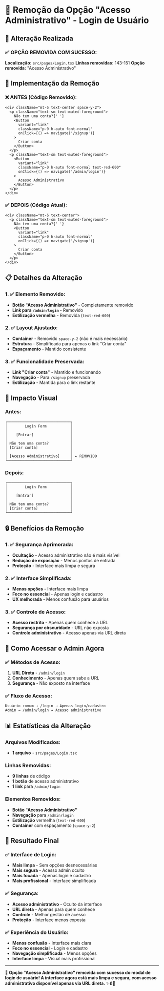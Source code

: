 # 🚫 Remoção da Opção "Acesso Administrativo" - Login de Usuário

## 🎯 Alteração Realizada

### **✅ OPÇÃO REMOVIDA COM SUCESSO:**

**Localização:** `src/pages/Login.tsx`
**Linhas removidas:** 143-151
**Opção removida:** "Acesso Administrativo"

## 🔧 Implementação da Remoção

### **❌ ANTES (Código Removido):**
```tsx
<div className="mt-6 text-center space-y-2">
  <p className="text-sm text-muted-foreground">
    Não tem uma conta?{' '}
    <Button
      variant="link"
      className="p-0 h-auto font-normal"
      onClick={() => navigate('/signup')}
    >
      Criar conta
    </Button>
  </p>
  <p className="text-sm text-muted-foreground">
    <Button
      variant="link"
      className="p-0 h-auto font-normal text-red-600"
      onClick={() => navigate('/admin/login')}
    >
      Acesso Administrativo
    </Button>
  </p>
</div>
```

### **✅ DEPOIS (Código Atual):**
```tsx
<div className="mt-6 text-center">
  <p className="text-sm text-muted-foreground">
    Não tem uma conta?{' '}
    <Button
      variant="link"
      className="p-0 h-auto font-normal"
      onClick={() => navigate('/signup')}
    >
      Criar conta
    </Button>
  </p>
</div>
```

## 📋 Detalhes da Alteração

### **1. ✅ Elemento Removido:**
- **Botão "Acesso Administrativo"** - Completamente removido
- **Link para `/admin/login`** - Removido
- **Estilização vermelha** - Removida (`text-red-600`)

### **2. ✅ Layout Ajustado:**
- **Container** - Removido `space-y-2` (não é mais necessário)
- **Estrutura** - Simplificada para apenas o link "Criar conta"
- **Espaçamento** - Mantido consistente

### **3. ✅ Funcionalidade Preservada:**
- **Link "Criar conta"** - Mantido e funcionando
- **Navegação** - Para `/signup` preservada
- **Estilização** - Mantida para o link restante

## 🎨 Impacto Visual

### **Antes:**
```
┌─────────────────────────────┐
│        Login Form           │
│                             │
│    [Entrar]                 │
│                             │
│ Não tem uma conta?          │
│ [Criar conta]               │
│                             │
│ [Acesso Administrativo]     │ ← REMOVIDO
└─────────────────────────────┘
```

### **Depois:**
```
┌─────────────────────────────┐
│        Login Form           │
│                             │
│    [Entrar]                 │
│                             │
│ Não tem uma conta?          │
│ [Criar conta]               │
└─────────────────────────────┘
```

## 🔒 Benefícios da Remoção

### **1. ✅ Segurança Aprimorada:**
- **Ocultação** - Acesso administrativo não é mais visível
- **Redução de exposição** - Menos pontos de entrada
- **Proteção** - Interface mais limpa e segura

### **2. ✅ Interface Simplificada:**
- **Menos opções** - Interface mais limpa
- **Foco no essencial** - Apenas login e cadastro
- **UX melhorada** - Menos confusão para usuários

### **3. ✅ Controle de Acesso:**
- **Acesso restrito** - Apenas quem conhece a URL
- **Segurança por obscuridade** - URL não exposta
- **Controle administrativo** - Acesso apenas via URL direta

## 🚀 Como Acessar o Admin Agora

### **✅ Métodos de Acesso:**
1. **URL Direta** - `/admin/login`
2. **Conhecimento** - Apenas quem sabe a URL
3. **Segurança** - Não exposto na interface

### **✅ Fluxo de Acesso:**
```
Usuário comum → /login → Apenas login/cadastro
Admin → /admin/login → Acesso administrativo
```

## 📊 Estatísticas da Alteração

### **Arquivos Modificados:**
- **1 arquivo** - `src/pages/Login.tsx`

### **Linhas Removidas:**
- **9 linhas** de código
- **1 botão** de acesso administrativo
- **1 link** para `/admin/login`

### **Elementos Removidos:**
- **Botão "Acesso Administrativo"**
- **Navegação** para `/admin/login`
- **Estilização** vermelha (`text-red-600`)
- **Container** com espaçamento (`space-y-2`)

## 🎯 Resultado Final

### **✅ Interface de Login:**
- **Mais limpa** - Sem opções desnecessárias
- **Mais segura** - Acesso admin oculto
- **Mais focada** - Apenas login e cadastro
- **Mais profissional** - Interface simplificada

### **✅ Segurança:**
- **Acesso administrativo** - Oculto da interface
- **URL direta** - Apenas para quem conhece
- **Controle** - Melhor gestão de acesso
- **Proteção** - Interface menos exposta

### **✅ Experiência do Usuário:**
- **Menos confusão** - Interface mais clara
- **Foco no essencial** - Login e cadastro
- **Navegação simplificada** - Menos opções
- **Interface limpa** - Visual mais profissional

---

**🚫 Opção "Acesso Administrativo" removida com sucesso do modal de login de usuário! A interface agora está mais limpa e segura, com acesso administrativo disponível apenas via URL direta.** ✨🔒🎯
